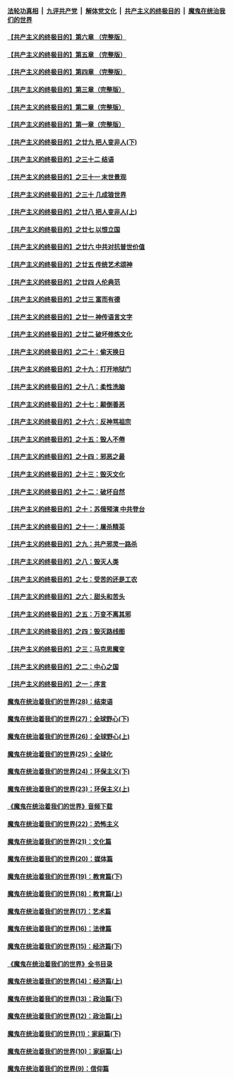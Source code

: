 

####  [法轮功真相](../../../../basic/blob/master/README.md?t=07080602) &nbsp;|&nbsp; [九评共产党](../../../../9ping.md/blob/master/README.md?t=07080602) &nbsp;|&nbsp; [解体党文化](../../../../jtdwh.md/blob/master/README.md?t=07080602)  &nbsp;|&nbsp; [共产主义的终极目的](../../../../gczydzjmd.md/blob/master/README.md?t=07080602) &nbsp;|&nbsp; [魔鬼在统治我们的世界](../../../../mgztzwmdsj.md/blob/master/README.md?t=07080602) 

#### [【共产主义的终极目的】第六章 （完整版）](../pages/nsc422/n11428913.md?t=07080602) 

#### [【共产主义的终极目的】第五章 （完整版）](../pages/nsc422/n11428912.md?t=07080602) 

#### [【共产主义的终极目的】第四章 （完整版）](../pages/nsc422/n11428907.md?t=07080602) 

#### [【共产主义的终极目的】第三章（完整版）](../pages/nsc422/n11428848.md?t=07080602) 

#### [【共产主义的终极目的】第二章（完整版）](../pages/nsc422/n11428831.md?t=07080602) 

#### [【共产主义的终极目的】第一章（完整版）](../pages/nsc422/n11417651.md?t=07080602) 

#### [【共产主义的终极目的】之廿九 把人变非人(下)](../pages/nsc422/n11344140.md?t=07080602) 

#### [【共产主义的终极目的】之三十二 结语](../pages/nsc422/n11360535.md?t=07080602) 

#### [【共产主义的终极目的】之三十一 末世景观](../pages/nsc422/n11351129.md?t=07080602) 

#### [【共产主义的终极目的】之三十 几成狼世界](../pages/nsc422/n11348280.md?t=07080602) 

#### [【共产主义的终极目的】之廿八 把人变非人(上)](../pages/nsc422/n11340492.md?t=07080602) 

#### [【共产主义的终极目的】之廿七 以恨立国](../pages/nsc422/n11336944.md?t=07080602) 

#### [【共产主义的终极目的】之廿六 中共对抗普世价值](../pages/nsc422/n11324785.md?t=07080602) 

#### [【共产主义的终极目的】之廿五 传统艺术颂神](../pages/nsc422/n11296396.md?t=07080602) 

#### [【共产主义的终极目的】之廿四 人伦典范](../pages/nsc422/n11296397.md?t=07080602) 

#### [【共产主义的终极目的】之廿三 富而有德](../pages/nsc422/n11283598.md?t=07080602) 

#### [【共产主义的终极目的】之廿一 神传语言文字](../pages/nsc422/n11263265.md?t=07080602) 

#### [【共产主义的终极目的】之廿二 破坏修炼文化](../pages/nsc422/n11245728.md?t=07080602) 

#### [【共产主义的终极目的】之二十：偷天换日](../pages/nsc422/n11238846.md?t=07080602) 

#### [【共产主义的终极目的】之十九：打开地狱门](../pages/nsc422/n11206376.md?t=07080602) 

#### [【共产主义的终极目的】之十八：柔性洗脑](../pages/nsc422/n11199994.md?t=07080602) 

#### [【共产主义的终极目的】之十七：颠倒善恶](../pages/nsc422/n11179782.md?t=07080602) 

#### [【共产主义的终极目的】之十六：反神骂祖宗](../pages/nsc422/n11166798.md?t=07080602) 

#### [【共产主义的终极目的】之十五：毁人不倦](../pages/nsc422/n11166792.md?t=07080602) 

#### [【共产主义的终极目的】之十四：邪恶之最](../pages/nsc422/n11150249.md?t=07080602) 

#### [【共产主义的终极目的】之十三：毁灭文化](../pages/nsc422/n11135227.md?t=07080602) 

#### [【共产主义的终极目的】之十二：破坏自然](../pages/nsc422/n11135214.md?t=07080602) 

#### [【共产主义的终极目的】之十：苏俄预演 中共登台](../pages/nsc422/n11118424.md?t=07080602) 

#### [【共产主义的终极目的】之十一：屠杀精英](../pages/nsc422/n11118442.md?t=07080602) 

#### [【共产主义的终极目的】之九：共产邪灵一路杀](../pages/nsc422/n11114139.md?t=07080602) 

#### [【共产主义的终极目的】之八：毁灭人类](../pages/nsc422/n11108503.md?t=07080602) 

#### [【共产主义的终极目的】之七：受苦的还是工农](../pages/nsc422/n11101809.md?t=07080602) 

#### [【共产主义的终极目的】之六：甜头和苦头](../pages/nsc422/n11096971.md?t=07080602) 

#### [【共产主义的终极目的】之五：万变不离其邪](../pages/nsc422/n11091285.md?t=07080602) 

#### [【共产主义的终极目的】之四：毁灭路线图](../pages/nsc422/n11086284.md?t=07080602) 

#### [【共产主义的终极目的】之三：马克思魔变](../pages/nsc422/n11061941.md?t=07080602) 

#### [【共产主义的终极目的】之二：中心之国](../pages/nsc422/n11047728.md?t=07080602) 

#### [【共产主义的终极目的】之一：序言](../pages/nsc422/n11086077.md?t=07080602) 

#### [魔鬼在统治着我们的世界(28)：结束语](../pages/nsc422/n10936246.md?t=07080602) 

#### [魔鬼在统治着我们的世界(27)：全球野心(下)](../pages/nsc422/n10928319.md?t=07080602) 

#### [魔鬼在统治着我们的世界(26)：全球野心(上)](../pages/nsc422/n10900318.md?t=07080602) 

#### [魔鬼在统治着我们的世界(25)：全球化](../pages/nsc422/n10788205.md?t=07080602) 

#### [魔鬼在统治着我们的世界(24)：环保主义(下)](../pages/nsc422/n10695307.md?t=07080602) 

#### [魔鬼在统治着我们的世界(23)：环保主义(上)](../pages/nsc422/n10688613.md?t=07080602) 

#### [《魔鬼在统治着我们的世界》音频下载](../pages/nsc422/n10635553.md?t=07080602) 

#### [魔鬼在统治着我们的世界(22)：恐怖主义](../pages/nsc422/n10614727.md?t=07080602) 

#### [魔鬼在统治着我们的世界(21)：文化篇](../pages/nsc422/n10597706.md?t=07080602) 

#### [魔鬼在统治着我们的世界(20)：媒体篇](../pages/nsc422/n10586579.md?t=07080602) 

#### [魔鬼在统治着我们的世界(19)：教育篇(下)](../pages/nsc422/n10564808.md?t=07080602) 

#### [魔鬼在统治着我们的世界(18)：教育篇(上)](../pages/nsc422/n10526970.md?t=07080602) 

#### [魔鬼在统治着我们的世界(17)：艺术篇](../pages/nsc422/n10499093.md?t=07080602) 

#### [魔鬼在统治着我们的世界(16)：法律篇](../pages/nsc422/n10485969.md?t=07080602) 

#### [魔鬼在统治着我们的世界(15)：经济篇(下)](../pages/nsc422/n10469975.md?t=07080602) 

#### [《魔鬼在统治着我们的世界》全书目录](../pages/nsc422/n10464261.md?t=07080602) 

#### [魔鬼在统治着我们的世界(14)：经济篇(上)](../pages/nsc422/n10457370.md?t=07080602) 

#### [魔鬼在统治着我们的世界(13)：政治篇(下)](../pages/nsc422/n10448270.md?t=07080602) 

#### [魔鬼在统治着我们的世界(12)：政治篇(上)](../pages/nsc422/n10444576.md?t=07080602) 

#### [魔鬼在统治着我们的世界(11)：家庭篇(下)](../pages/nsc422/n10440961.md?t=07080602) 

#### [魔鬼在统治着我们的世界(10)：家庭篇(上)](../pages/nsc422/n10435448.md?t=07080602) 

#### [魔鬼在统治着我们的世界(9)：信仰篇](../pages/nsc422/n10432159.md?t=07080602) 

